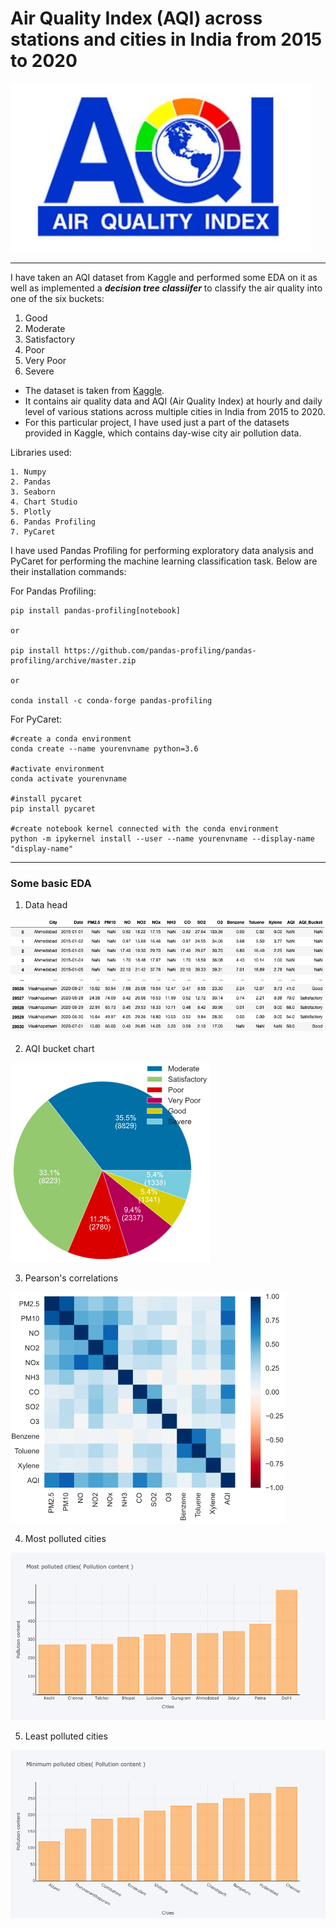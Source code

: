 # Air Quality Index (AQI) across stations and cities in India from 2015 to 2020

![aqi-logo][logo]

[logo]: https://github.com/adityarc19/aqi-india/blob/main/images/aqi-logo.jpeg?raw=true

------

I have taken an AQI dataset from Kaggle and performed some EDA on it as well as implemented a ***decision tree classiifer*** to classify the air quality into one of the six buckets:
 1. Good
 2. Moderate
 3. Satisfactory
 4. Poor
 5. Very Poor
 6. Severe

* The dataset is taken from [Kaggle](https://www.kaggle.com/rohanrao/air-quality-data-in-india).
* It contains air quality data and AQI (Air Quality Index) at hourly and daily level of various stations across multiple cities in India from 2015 to 2020.
* For this particular project, I have used just a part of the datasets provided in Kaggle, which contains day-wise city air pollution data.

Libraries used:
```
1. Numpy
2. Pandas
3. Seaborn
4. Chart Studio
5. Plotly
6. Pandas Profiling
7. PyCaret
```

I have used Pandas Profiling for performing exploratory data analysis and PyCaret for performing the machine learning classification task. Below are their installation commands:

For Pandas Profiling:
```
pip install pandas-profiling[notebook]

or

pip install https://github.com/pandas-profiling/pandas-profiling/archive/master.zip

or

conda install -c conda-forge pandas-profiling
```

For PyCaret:
```
#create a conda environment
conda create --name yourenvname python=3.6

#activate environment
conda activate yourenvname

#install pycaret
pip install pycaret

#create notebook kernel connected with the conda environment
python -m ipykernel install --user --name yourenvname --display-name "display-name"
```
---

### Some basic EDA

1. Data head

![head][a]

[a]: https://github.com/adityarc19/aqi-india/blob/main/images/df-head.png

2. AQI bucket chart

![bucket][b]

[b]: https://github.com/adityarc19/aqi-india/blob/main/images/aqi-bucket-chart.png

3. Pearson's correlations

![corr][c]

[c]: https://github.com/adityarc19/aqi-india/blob/main/images/pearson's-correlations.png

4. Most polluted cities

![pol][d]

[d]: https://github.com/adityarc19/aqi-india/blob/main/images/max_pol_cities.png

5. Least polluted cities

![poll][e]

[e]: https://github.com/adityarc19/aqi-india/blob/main/images/min_pol_cities.png























